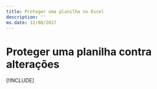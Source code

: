 ```yaml
---
title: Proteger uma planilha no Excel
description: ''
ms.date: 12/08/2017
---
```



# <a name="protect-a-worksheet-from-changes"></a>Proteger uma planilha contra alterações

[!INCLUDE[](../includes/excel-tutorial-protect-worksheet.md)]